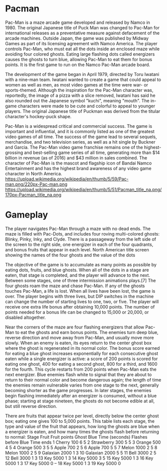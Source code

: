 # Pacman

Pac-Man is a maze arcade game developed and released by Namco in 1980. The original Japanese title of Puck Man was changed to Pac-Man for international releases as a preventative measure against defacement of the arcade machines. Outside Japan, the game was published by Midway Games as part of its licensing agreement with Namco America. The player controls Pac-Man, who must eat all the dots inside an enclosed maze while avoiding four colored ghosts. Eating large flashing dots called energizers causes the ghosts to turn blue, allowing Pac-Man to eat them for bonus points. It is the first game to run on the Namco Pac-Man arcade board. 

The development of the game began in April 1979, directed by Toru Iwatani with a nine-man team. Iwatani wanted to create a game that could appeal to women as well as men, as most video games at the time were war- or sports-themed. Although the inspiration for the Pac-Man character was, reportedly, the image of a pizza with a slice removed, Iwatani has said he also rounded out the Japanese symbol "kuchi", meaning "mouth". The in-game characters were made to be cute and colorful to appeal to younger players. The original Japanese title of Puckman was derived from the titular character's hockey-puck shape.

Pac-Man is a widespread critical and commercial success. The game is important and influential, and it is commonly listed as one of the greatest video games of all time. The success of the game lead to several sequels, merchandise, and two television series, as well as a hit single by Buckner and Garcia. The Pac-Man video game franchise remains one of the highest-grossing and best-selling game series of all time, generating more than $14 billion in revenue (as of 2016) and $43 million in sales combined. The character of Pac-Man is the mascot and flagship icon of Bandai Namco Entertainment and has the highest brand awareness of any video game character in North America. 
https://upload.wikimedia.org/wikipedia/en/thumb/5/59/Pac-man.png/220px-Pac-man.png
https://upload.wikimedia.org/wikipedia/en/thumb/5/51/Pacman_title_na.png/170px-Pacman_title_na.png

# Gameplay
The player navigates Pac-Man through a maze with no dead ends. The maze is filled with Pac-Dots, and includes four roving multi-colored ghosts: Blinky, Pinky, Inky, and Clyde. There is a passageway from the left side of the screen to the right side, one energizer in each of the four quadrants, and bonus fruits that appear in each level.
North American title screen showing the names of the four ghosts and the value of the dots

The objective of the game is to accumulate as many points as possible by eating dots, fruits, and blue ghosts. When all of the dots in a stage are eaten, that stage is completed, and the player will advance to the next. Between some stages, one of three intermission animations plays.[7] The four ghosts roam the maze and chase Pac-Man. If any of the ghosts touches Pac-Man, a life is lost. When all lives have been lost, the game is over. The player begins with three lives, but DIP switches in the machine can change the number of starting lives to one, two, or five. The player will receive one extra life bonus after obtaining 10,000 points. The number of points needed for a bonus life can be changed to 15,000 or 20,000, or disabled altogether.

Near the corners of the maze are four flashing energizers that allow Pac-Man to eat the ghosts and earn bonus points. The enemies turn deep blue, reverse direction and move away from Pac-Man, and usually move more slowly. When an enemy is eaten, its eyes return to the center ghost box where the ghost is regenerated in its normal color. The bonus score earned for eating a blue ghost increases exponentially for each consecutive ghost eaten while a single energizer is active: a score of 200 points is scored for eating one ghost, 400 for eating a second ghost, 800 for a third, and 1600 for the fourth. This cycle restarts from 200 points when Pac-Man eats the next energizer. Blue enemies flash white to signal that they are about to return to their normal color and become dangerous again; the length of time the enemies remain vulnerable varies from one stage to the next, generally becoming shorter as the game progresses. In later stages, the enemies begin flashing immediately after an energizer is consumed, without a blue phase; starting at stage nineteen, the ghosts do not become edible at all, but still reverse direction.

There are fruits that appear twice per level, directly below the center ghost box; eating one gives 100 to 5,000 points. This table lists each stage, the type and value of the fruit that appears, how long the ghosts are blue when a energizer is eaten, and how many times the ghosts flash before returning to normal:
Stage 	Fruit 	Fruit points 	Ghost Blue Time (seconds) 	Flashes before Blue Time ends
1 	Cherry 	100 	6 	5
2 	Strawberry 	300 	5 	5
3 	Orange 	500 	4 	5
4 	Orange 	500 	3 	5
5 	Apple 	700 	2 	5
6 	Apple 	700 	5 	5
7 	Melon 	1000 	2 	5
8 	Melon 	1000 	2 	5
9 	Galaxian 	2000 	1 	3
10 	Galaxian 	2000 	5 	5
11 	Bell 	3000 	2 	5
12 	Bell 	3000 	1 	3
13 	Key 	5000 	1 	3
14 	Key 	5000 	3 	5
15 	Key 	5000 	1 	3
16 	Key 	5000 	1 	3
17 	Key 	5000 	0 	–
18 	Key 	5000 	1 	3
19 	Key 	5000 	0 	
